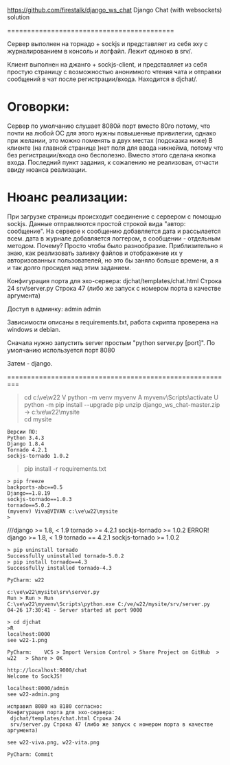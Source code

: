 ﻿https://github.com/firestalk/django_ws_chat
Django Chat (with websockets) solution

==========================================

Сервер выполнен на торнадо + sockjs и представляет из себя эху с журналированием в консоль и логфайл. Лежит одиноко в srv/.

Клиент выполнен на джанго + sockjs-client, и представляет из себя простую страницу с возможностью анонимного чтения чата и отправки сообщений в чат после регистрации/входа. Находится в djchat/.

Оговорки:
========

Сервер по умолчанию слушает 8080й порт вместо 80го потому, что почти на любой ОС для этого нужны повышенные привилегии, однако при желании, это можно поменять в двух местах (подсказка ниже)
В клиенте (на главной странице )нет поля для ввода никнейма, потому что без регистрации/входа оно бесполезно. Вместо этого сделана кнопка входа.
Последний пункт задания, к сожалению не реализован, отчасти ввиду нюанса реализации.

Нюанс реализации:
================

При загрузке страницы происходит соединение с сервером с помощью sockjs.
Данные отправляются простой строкой вида "автор: сообщение". На сервере к сообщению добавляется дата и рассылается всем. дата в журнале добавляется логгером, в сообщении - отдельным методом. Почему? Просто чтобы было разнообразие.
Приблизительно я знаю, как реализовать заливку файлов и отображение их у авторизованных пользователей, но это бы заняло больше времени, а я и так долго просидел над этим заданием.

Конфигурация порта для эхо-сервера: djchat/templates/chat.html Строка 24 srv/server.py Строка 47 (либо же запуск с номером порта в качестве аргумента)

Доступ в админку: admin admin

Зависимости описаны в requirements.txt, работа скрипта проверена на windows и debian.

Сначала нужно запустить server простым "python server.py [port]". По умолчанию используется порт 8080

Затем - django.

=========================================================

> cd c:\ve\w22
>V	python -m venv myvenv
>A	myvenv\Scripts\activate
>U	python -m pip install --upgrade pip
unzip django_ws_chat-master.zip -> c:\ve\w22\mysite\
> cd mysite
~~~~~~~~~~~~~~~
Версии ПО:
Python 3.4.3
Django 1.8.4
Tornado 4.2.1
sockjs-tornado 1.0.2
~~~~~~~~~~~~~~~
> pip install -r requirements.txt
~~~~~~~~~~~~~~~
> pip freeze
backports-abc==0.5
Django==1.8.19
sockjs-tornado==1.0.3
tornado==5.0.2
(myvenv) Viva@VIVAN c:\ve\w22\mysite
>
~~~~~~~~~~~~~~~
///django >= 1.8, < 1.9
tornado >= 4.2.1
sockjs-tornado >= 1.0.2
	ERROR!
django >= 1.8, < 1.9
tornado == 4.2.1
sockjs-tornado >= 1.0.2

~~~~~~~~~~~~~~~
> pip uninstall tornado
Successfully uninstalled tornado-5.0.2
> pip install tornado==4.3
Successfully installed tornado-4.3

PyCharm: w22

c:\ve\w22\mysite\srv\server.py
Run > Run > Run
C:\ve\w22\myvenv\Scripts\python.exe C:/ve/w22/mysite/srv/server.py
04-26 17:30:41 - Server started at port 9000

> cd djchat
>R
localhost:8000
see w22-1.png

PyCharm:	VCS > Import Version Control > Share Project on GitHub	> w22	> Share > OK

http://localhost:9000/chat
Welcome to SockJS!

localhost:8000/admin
see w22-admin.png

исправил 8080 на 8180 согласно:
Конфигурация порта для эхо-сервера:
 djchat/templates/chat.html Строка 24
 srv/server.py Строка 47 (либо же запуск с номером порта в качестве аргумента)

see w22-viva.png, w22-vita.png

PyCharm: Commit
